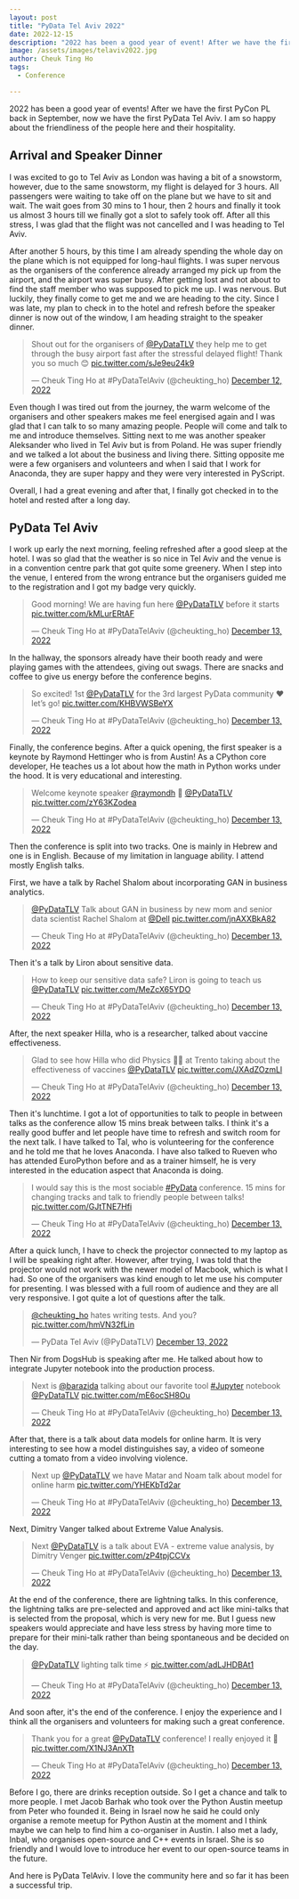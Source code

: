 ```yaml
---
layout: post
title: "PyData Tel Aviv 2022"
date: 2022-12-15
description: "2022 has been a good year of event! After we have the first PyCon PL back in September, now we have the first PyData Tel Aviv"
image: /assets/images/telaviv2022.jpg
author: Cheuk Ting Ho
tags:
  - Conference

---
```


2022 has been a good year of events! After we have the first PyCon PL back in September, now we have the first PyData Tel Aviv. I am so happy about the friendliness of the people here and their hospitality.


## Arrival and Speaker Dinner

I was excited to go to Tel Aviv as London was having a bit of a snowstorm, however, due to the same snowstorm, my flight is delayed for 3 hours. All passengers were waiting to take off on the plane but we have to sit and wait. The wait goes from 30 mins to 1 hour, then 2 hours and finally it took us almost 3 hours till we finally got a slot to safely took off. After all this stress, I was glad that the flight was not cancelled and I was heading to Tel Aviv.

After another 5 hours, by this time I am already spending the whole day on the plane which is not equipped for long-haul flights. I was super nervous as the organisers of the conference already arranged my pick up from the airport, and the airport was super busy. After getting lost and not about to find the staff member who was supposed to pick me up. I was nervous. But luckily, they finally come to get me and we are heading to the city. Since I was late, my plan to check in to the hotel and refresh before the speaker dinner is now out of the window, I am heading straight to the speaker dinner.

<blockquote class="twitter-tweet"><p lang="en" dir="ltr">Shout out for the organisers of <a href="https://twitter.com/PyDataTLV?ref_src=twsrc%5Etfw">@PyDataTLV</a> they help me to get through the busy airport fast after the stressful delayed flight! Thank you so much 😊 <a href="https://t.co/sJe9eu24k9">pic.twitter.com/sJe9eu24k9</a></p>&mdash; Cheuk Ting Ho at #PyDataTelAviv (@cheukting_ho) <a href="https://twitter.com/cheukting_ho/status/1602355106774753281?ref_src=twsrc%5Etfw">December 12, 2022</a></blockquote> <script async src="https://platform.twitter.com/widgets.js" charset="utf-8"></script>

Even though I was tired out from the journey, the warm welcome of the organisers and other speakers makes me feel energised again and I was glad that I can talk to so many amazing people. People will come and talk to me and introduce themselves. Sitting next to me was another speaker Aleksander who lived in Tel Aviv but is from Poland. He was super friendly and we talked a lot about the business and living there. Sitting opposite me were a few organisers and volunteers and when I said that I work for Anaconda, they are super happy and they were very interested in PyScript.

Overall, I had a great evening and after that, I finally got checked in to the hotel and rested after a long day.

## PyData Tel Aviv

I work up early the next morning, feeling refreshed after a good sleep at the hotel. I was so glad that the weather is so nice in Tel Aviv and the venue is in a convention centre park that got quite some greenery. When I step into the venue, I entered from the wrong entrance but the organisers guided me to the registration and I got my badge very quickly.

<blockquote class="twitter-tweet"><p lang="en" dir="ltr">Good morning! We are having fun here <a href="https://twitter.com/PyDataTLV?ref_src=twsrc%5Etfw">@PyDataTLV</a> before it starts <a href="https://t.co/kMLurERtAF">pic.twitter.com/kMLurERtAF</a></p>&mdash; Cheuk Ting Ho at #PyDataTelAviv (@cheukting_ho) <a href="https://twitter.com/cheukting_ho/status/1602559572581011457?ref_src=twsrc%5Etfw">December 13, 2022</a></blockquote> <script async src="https://platform.twitter.com/widgets.js" charset="utf-8"></script>

In the hallway, the sponsors already have their booth ready and were playing games with the attendees, giving out swags. There are snacks and coffee to give us energy before the conference begins.

<blockquote class="twitter-tweet"><p lang="en" dir="ltr">So excited! 1st <a href="https://twitter.com/PyDataTLV?ref_src=twsrc%5Etfw">@PyDataTLV</a> for the 3rd largest PyData community ❤️ let’s go! <a href="https://t.co/KHBVWSBeYX">pic.twitter.com/KHBVWSBeYX</a></p>&mdash; Cheuk Ting Ho at #PyDataTelAviv (@cheukting_ho) <a href="https://twitter.com/cheukting_ho/status/1602560796009054210?ref_src=twsrc%5Etfw">December 13, 2022</a></blockquote> <script async src="https://platform.twitter.com/widgets.js" charset="utf-8"></script>

Finally, the conference begins. After a quick opening, the first speaker is a keynote by Raymond Hettinger who is from Austin! As a CPython core developer, He teaches us a lot about how the math in Python works under the hood. It is very educational and interesting.

<blockquote class="twitter-tweet"><p lang="en" dir="ltr">Welcome keynote speaker <a href="https://twitter.com/raymondh?ref_src=twsrc%5Etfw">@raymondh</a> 🎉 <a href="https://twitter.com/PyDataTLV?ref_src=twsrc%5Etfw">@PyDataTLV</a> <a href="https://t.co/zY63KZodea">pic.twitter.com/zY63KZodea</a></p>&mdash; Cheuk Ting Ho at #PyDataTelAviv (@cheukting_ho) <a href="https://twitter.com/cheukting_ho/status/1602562881098244096?ref_src=twsrc%5Etfw">December 13, 2022</a></blockquote> <script async src="https://platform.twitter.com/widgets.js" charset="utf-8"></script>

Then the conference is split into two tracks. One is mainly in Hebrew and one is in English. Because of my limitation in language ability. I attend mostly English talks.

First, we have a talk by Rachel Shalom about incorporating GAN in business analytics.

<blockquote class="twitter-tweet"><p lang="en" dir="ltr"><a href="https://twitter.com/PyDataTLV?ref_src=twsrc%5Etfw">@PyDataTLV</a> Talk about GAN in business by new mom and senior data scientist Rachel Shalom at <a href="https://twitter.com/Dell?ref_src=twsrc%5Etfw">@Dell</a> <a href="https://t.co/jnAXXBkA82">pic.twitter.com/jnAXXBkA82</a></p>&mdash; Cheuk Ting Ho at #PyDataTelAviv (@cheukting_ho) <a href="https://twitter.com/cheukting_ho/status/1602582713390825476?ref_src=twsrc%5Etfw">December 13, 2022</a></blockquote> <script async src="https://platform.twitter.com/widgets.js" charset="utf-8"></script>

Then it's a talk by Liron about sensitive data.

<blockquote class="twitter-tweet"><p lang="en" dir="ltr">How to keep our sensitive data safe? Liron is going to teach us <a href="https://twitter.com/PyDataTLV?ref_src=twsrc%5Etfw">@PyDataTLV</a> <a href="https://t.co/MeZcX65YDO">pic.twitter.com/MeZcX65YDO</a></p>&mdash; Cheuk Ting Ho at #PyDataTelAviv (@cheukting_ho) <a href="https://twitter.com/cheukting_ho/status/1602595097308184576?ref_src=twsrc%5Etfw">December 13, 2022</a></blockquote> <script async src="https://platform.twitter.com/widgets.js" charset="utf-8"></script>

After, the next speaker Hilla, who is a researcher, talked about vaccine effectiveness.

<blockquote class="twitter-tweet"><p lang="en" dir="ltr">Glad to see how Hilla who did Physics 🙌🏻 at Trento taking about the effectiveness of vaccines <a href="https://twitter.com/PyDataTLV?ref_src=twsrc%5Etfw">@PyDataTLV</a> <a href="https://t.co/JXAdZOzmLl">pic.twitter.com/JXAdZOzmLl</a></p>&mdash; Cheuk Ting Ho at #PyDataTelAviv (@cheukting_ho) <a href="https://twitter.com/cheukting_ho/status/1602605393624137728?ref_src=twsrc%5Etfw">December 13, 2022</a></blockquote> <script async src="https://platform.twitter.com/widgets.js" charset="utf-8"></script>

Then it's lunchtime. I got a lot of opportunities to talk to people in between talks as the conference allow 15 mins break between talks. I think it's a really good buffer and let people have time to refresh and switch room for the next talk. I have talked to Tal, who is volunteering for the conference and he told me that he loves Anaconda. I have also talked to Rueven who has attended EuroPython before and as a trainer himself, he is very interested in the education aspect that Anaconda is doing.

<blockquote class="twitter-tweet" data-conversation="none"><p lang="en" dir="ltr">I would say this is the most sociable <a href="https://twitter.com/hashtag/PyData?src=hash&amp;ref_src=twsrc%5Etfw">#PyData</a> conference. 15 mins for changing tracks and talk to friendly people between talks! <a href="https://t.co/GJtTNE7Hfi">pic.twitter.com/GJtTNE7Hfi</a></p>&mdash; Cheuk Ting Ho at #PyDataTelAviv (@cheukting_ho) <a href="https://twitter.com/cheukting_ho/status/1602561973060870144?ref_src=twsrc%5Etfw">December 13, 2022</a></blockquote> <script async src="https://platform.twitter.com/widgets.js" charset="utf-8"></script>

After a quick lunch, I have to check the projector connected to my laptop as I will be speaking right after. However, after trying, I was told that the projector would not work with the newer model of Macbook, which is what I had. So one of the organisers was kind enough to let me use his computer for presenting. I was blessed with a full room of audience and they are all very responsive. I got quite a lot of questions after the talk.

<blockquote class="twitter-tweet"><p lang="en" dir="ltr"><a href="https://twitter.com/cheukting_ho?ref_src=twsrc%5Etfw">@cheukting_ho</a> hates writing tests. And you? <a href="https://t.co/hmVN32fLin">pic.twitter.com/hmVN32fLin</a></p>&mdash; PyData Tel Aviv (@PyDataTLV) <a href="https://twitter.com/PyDataTLV/status/1602629815517216771?ref_src=twsrc%5Etfw">December 13, 2022</a></blockquote> <script async src="https://platform.twitter.com/widgets.js" charset="utf-8"></script>

Then Nir from DogsHub is speaking after me. He talked about how to integrate Jupyter notebook into the production process.

<blockquote class="twitter-tweet"><p lang="en" dir="ltr">Next is <a href="https://twitter.com/barazida?ref_src=twsrc%5Etfw">@barazida</a> talking about our favorite tool <a href="https://twitter.com/hashtag/Jupyter?src=hash&amp;ref_src=twsrc%5Etfw">#Jupyter</a> notebook <a href="https://twitter.com/PyDataTLV?ref_src=twsrc%5Etfw">@PyDataTLV</a> <a href="https://t.co/mE6ocSH8Ou">pic.twitter.com/mE6ocSH8Ou</a></p>&mdash; Cheuk Ting Ho at #PyDataTelAviv (@cheukting_ho) <a href="https://twitter.com/cheukting_ho/status/1602639345692860416?ref_src=twsrc%5Etfw">December 13, 2022</a></blockquote> <script async src="https://platform.twitter.com/widgets.js" charset="utf-8"></script>

After that, there is a talk about data models for online harm. It is very interesting to see how a model distinguishes say, a video of someone cutting a tomato from a video involving violence.

<blockquote class="twitter-tweet"><p lang="en" dir="ltr">Next up <a href="https://twitter.com/PyDataTLV?ref_src=twsrc%5Etfw">@PyDataTLV</a> we have Matar and Noam talk about model for online harm <a href="https://t.co/YHEKbTd2ar">pic.twitter.com/YHEKbTd2ar</a></p>&mdash; Cheuk Ting Ho at #PyDataTelAviv (@cheukting_ho) <a href="https://twitter.com/cheukting_ho/status/1602650584317935619?ref_src=twsrc%5Etfw">December 13, 2022</a></blockquote> <script async src="https://platform.twitter.com/widgets.js" charset="utf-8"></script>

Next, Dimitry Vanger talked about Extreme Value Analysis.

<blockquote class="twitter-tweet"><p lang="en" dir="ltr">Next <a href="https://twitter.com/PyDataTLV?ref_src=twsrc%5Etfw">@PyDataTLV</a> is a talk about EVA - extreme value analysis, by Dimitry Venger <a href="https://t.co/zP4tpjCCVx">pic.twitter.com/zP4tpjCCVx</a></p>&mdash; Cheuk Ting Ho at #PyDataTelAviv (@cheukting_ho) <a href="https://twitter.com/cheukting_ho/status/1602661511415173120?ref_src=twsrc%5Etfw">December 13, 2022</a></blockquote> <script async src="https://platform.twitter.com/widgets.js" charset="utf-8"></script>

At the end of the conference, there are lightning talks. In this conference, the lightning talks are pre-selected and approved and act like mini-talks that is selected from the proposal, which is very new for me. But I guess new speakers would appreciate and have less stress by having more time to prepare for their mini-talk rather than being spontaneous and be decided on the day.

<blockquote class="twitter-tweet"><p lang="en" dir="ltr"><a href="https://twitter.com/PyDataTLV?ref_src=twsrc%5Etfw">@PyDataTLV</a> lighting talk time ⚡️ <a href="https://t.co/adLJHDBAt1">pic.twitter.com/adLJHDBAt1</a></p>&mdash; Cheuk Ting Ho at #PyDataTelAviv (@cheukting_ho) <a href="https://twitter.com/cheukting_ho/status/1602676150743998464?ref_src=twsrc%5Etfw">December 13, 2022</a></blockquote> <script async src="https://platform.twitter.com/widgets.js" charset="utf-8"></script>

And soon after, it's the end of the conference. I enjoy the experience and I think all the organisers and volunteers for making such a great conference.

<blockquote class="twitter-tweet"><p lang="en" dir="ltr">Thank you for a great <a href="https://twitter.com/PyDataTLV?ref_src=twsrc%5Etfw">@PyDataTLV</a> conference! I really enjoyed it 🥰 <a href="https://t.co/X1NJ3AnXTt">pic.twitter.com/X1NJ3AnXTt</a></p>&mdash; Cheuk Ting Ho at #PyDataTelAviv (@cheukting_ho) <a href="https://twitter.com/cheukting_ho/status/1602684010551201793?ref_src=twsrc%5Etfw">December 13, 2022</a></blockquote> <script async src="https://platform.twitter.com/widgets.js" charset="utf-8"></script>

Before I go, there are drinks reception outside. So I get a chance and talk to more people. I met Jacob Barhak who took over the Python Austin meetup from Peter who founded it. Being in Israel now he said he could only organise a remote meetup for Python Austin at the moment and I think maybe we can help to find him a co-organiser in Austin. I also met a lady, Inbal, who organises open-source and C++ events in Israel. She is so friendly and I would love to introduce her event to our open-source teams in the future.

And here is PyData TelAviv. I love the community here and so far it has been a successful trip.
